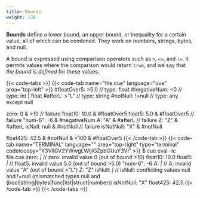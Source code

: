 ```yaml
---
title: Bounds
weight: 130
---
```


**Bounds** define
a lower bound, an upper bound, or inequality for a certain value,
all of which can be combined.
They work on numbers, strings, bytes, and null.

A bound is expressed using comparison operators such as `>`, `<=`, and `!=`.
It permits values where the comparison would return `true`,
and we say that *the bound is defined* for these values.

{{< code-tabs >}}
{{< code-tab name="file.cue" language="cue" area="top-left" >}}
#floatOver5:  >5.0   // type: float
#negativeNum: <0     // type: int | float
#afterL:      >"L"   // type: string
#notNull:     !=null // type: any except null

zero:      0    & >10          // failure
float10:   10.0 & #floatOver5
float5:    5.0  & #floatOver5  // failure
"num-6":   -6   & #negativeNum
A:         "A"  & #afterL      // failure
Z:         "Z"  & #afterL
isNull:    null & #notNull     // failure
isNotNull: "X"  & #notNull

float425:  42.5 & #notNull & <100 & #floatOver5
{{< /code-tab >}}
{{< code-tab name="TERMINAL" language="" area="top-right" type="terminal" codetocopy="Y3VlIGV2YWwgLWljIGZpbGUuY3Vl" >}}
$ cue eval -ic file.cue
zero:      _|_ // zero: invalid value 0 (out of bound >10)
float10:   10.0
float5:    _|_ // float5: invalid value 5.0 (out of bound >5.0)
"num-6":   -6
A:         _|_ // A: invalid value "A" (out of bound >"L")
Z:         "Z"
isNull:    _|_ // isNull: conflicting values null and !=null (mismatched types null and (bool|string|bytes|func|list|struct|number))
isNotNull: "X"
float425:  42.5
{{< /code-tab >}}
{{< /code-tabs >}}
